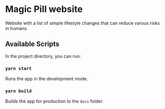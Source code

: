 # Magic Pill website

Website with a list of simple lifestyle changes that can reduce varous risks in humans.

## Available Scripts

In the project directory, you can run:

### `yarn start`

Runs the app in the development mode.

### `yarn build`

Builds the app for production to the `docs` folder.

